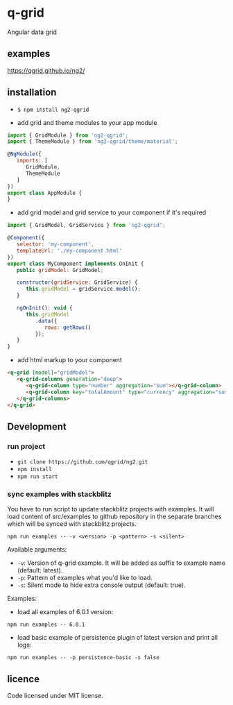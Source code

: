 # q-grid
Angular data grid

## examples
https://qgrid.github.io/ng2/

## installation
* `$ npm install ng2-qgrid`

* add grid and theme modules to your app module
```javascript
import { GridModule } from 'ng2-qgrid';
import { ThemeModule } from 'ng2-qgrid/theme/material';

@NgModule({
   imports: [
      GridModule,
      ThemeModule
   ]
})
export class AppModule {
}
```

* add grid model and grid service to your component if it's required
```javascript
import { GridModel, GridService } from 'ng2-qgrid';

@Component({
   selector: 'my-component',
   templateUrl: './my-component.html'
})
export class MyComponent implements OnInit {
   public gridModel: GridModel;

   constructor(gridService: GridService) {
      this.gridModel = gridService.model();
   }

   ngOnInit(): void {
      this.gridModel
         .data({
            rows: getRows()
         });
   }
}
```

* add html markup to your component
```html
<q-grid [model]="gridModel">
   <q-grid-columns generation="deep">
      <q-grid-column type="number" aggregation="sum"></q-grid-column>
      <q-grid-column key="totalAmount" type="currency" aggregation="sum"></q-grid-column>
   </q-grid-columns>
</q-grid>
```

## Development
### run project
* `git clone https://github.com/qgrid/ng2.git`
* `npm install`
* `npm run start`
### sync examples with stackblitz
You have to run script to update stackblitz projects with examples. It will load content of src/examples to github repository in the separate branches which will be synced with stackblitz projects.

`npm run examples -- -v <version> -p <pattern> -s <silent>`

Available arguments:

* `-v`: Version of q-grid example. It will be added as suffix to example name (default: latest).
* `-p`: Pattern of examples what you'd like to load.
* `-s`: Silent mode to hide extra console output (default: true).

Examples:

* load all examples of 6.0.1 version:

`npm run examples -- 6.0.1`

* load basic example of persistence plugin of latest version and print all logs:

`npm run examples -- -p persistence-basic -s false`


## licence
Code licensed under MIT license.